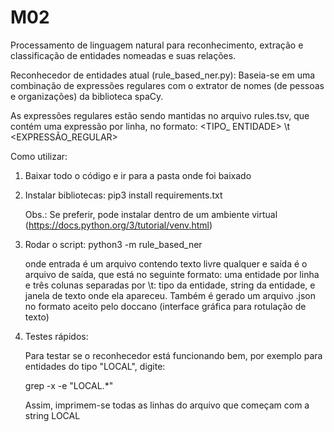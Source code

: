 # M02
 Processamento de linguagem natural para reconhecimento, extração e classificação de entidades nomeadas e suas relações.
 

Reconhecedor de entidades atual (rule_based_ner.py): Baseia-se em uma combinação de expressões regulares com o extrator de nomes (de pessoas e organizações) da biblioteca spaCy.

As expressões regulares estão sendo mantidas no arquivo rules.tsv, que contém uma expressão por linha, no formato: <TIPO_ ENTIDADE> \t <EXPRESSÃO_REGULAR> 


Como utilizar:

1) Baixar todo o código e ir para a pasta onde foi baixado

2) Instalar bibliotecas:
     pip3 install requirements.txt

     Obs.: Se preferir, pode instalar dentro de um ambiente virtual (https://docs.python.org/3/tutorial/venv.html)

3) Rodar o script:
      python3 -m rule_based_ner <entrada> <saida>
 
     onde entrada é um arquivo contendo texto livre qualquer e saída é o arquivo de saída, que está no seguinte formato: uma entidade por linha e três colunas separadas por \t: tipo da entidade, string da entidade, e janela de texto onde ela apareceu. Também é gerado um arquivo .json no formato aceito pelo doccano (interface gráfica para rotulação de texto)


4) Testes rápidos:

    Para testar se o reconhecedor está funcionando bem, por exemplo para entidades do tipo "LOCAL", digite:

      grep -x -e "LOCAL.*" <saida>

    Assim, imprimem-se todas as linhas do arquivo <saida> que começam com a string LOCAL

